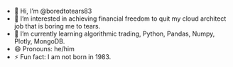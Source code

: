 - 👋 Hi, I’m @boredtotears83
- 👀 I’m interested in achieving financial freedom to quit my cloud architect job that is boring me to tears.
- 🌱 I’m currently learning algorithmic trading, Python, Pandas, Numpy, Plotly, MongoDB.
- 😄 Pronouns: he/him
- ⚡ Fun fact: I am not born in 1983.

<!-- - 💞️ I’m looking to collaborate on ...
- 📫 How to reach me ... -->

<!---
boredtotears83/boredtotears83 is a ✨ special ✨ repository because its `README.md` (this file) appears on your GitHub profile.
You can click the Preview link to take a look at your changes.
--->
